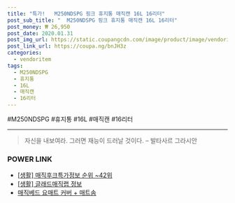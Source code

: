 ```yaml
--- 
title: "특가!   M250NDSPG 핑크 휴지통 매직캔 16L 16리터" 
post_sub_title: "  M250NDSPG 핑크 휴지통 매직캔 16L 16리터" 
post_money: ₩ 26,950 
post_date: 2020.01.31 
post_img_url: https://static.coupangcdn.com/image/product/image/vendoritem/2018/03/05/3000591844/36669713-6f62-4fc7-a945-f47cee30cec6.jpg 
post_link_url: https://coupa.ng/bnJH3z 
categories: 
  - vendoritem 
tags: 
  - M250NDSPG 
  - 휴지통 
  - 16L 
  - 매직캔 
  - 16리터 
--- 
```

  #M250NDSPG #휴지통 #16L #매직캔 #16리터 
<hr> 

> 자신을 내보여라. 그러면 재능이 드러날 것이다. – 발타사르 그라시안 


### POWER LINK

* <a href="https://blog.naver.com/sakai111/221771188105" target="_blank"> [생활] 매직후크특가정보 순위 ~42위</a>
* <a href="https://blog.naver.com/sakai111/221758414717" target="_blank"> [생활] 글래드매직랩 정보 </a>
* <a href="https://blog.naver.com/sakai111/221777056018" target="_blank">매직베드 요매트 커버 + 매트솜</a>
